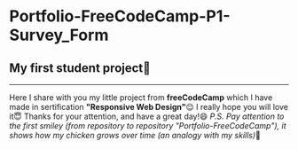 # Portfolio-FreeCodeCamp-P1-Survey_Form
## My first student project:egg:
___
Here I share with you my little project from **freeCodeCamp** which I have made in sertification **"Responsive Web Design"**:relieved: 
I really hope you will love it:innocent:
Thanks for your attention, and have a great day!:smile:
*P.S. Pay attention to the first smiley (from repository to repository "Portfolio-FreeCodeCamp"), it shows how my chicken grows over time (an analogy with my skills)*:eyes:

